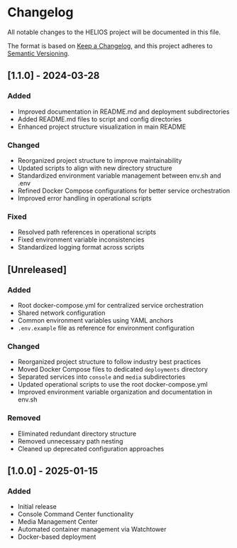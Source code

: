 # Changelog

All notable changes to the HELIOS project will be documented in this file.

The format is based on [Keep a Changelog](https://keepachangelog.com/en/1.0.0/),
and this project adheres to [Semantic Versioning](https://semver.org/spec/v2.0.0.html).

## [1.1.0] - 2024-03-28

### Added
- Improved documentation in README.md and deployment subdirectories
- Added README.md files to script and config directories
- Enhanced project structure visualization in main README

### Changed
- Reorganized project structure to improve maintainability
- Updated scripts to align with new directory structure
- Standardized environment variable management between env.sh and .env
- Refined Docker Compose configurations for better service orchestration
- Improved error handling in operational scripts

### Fixed
- Resolved path references in operational scripts
- Fixed environment variable inconsistencies
- Standardized logging format across scripts

## [Unreleased]

### Added
- Root docker-compose.yml for centralized service orchestration
- Shared network configuration
- Common environment variables using YAML anchors
- `.env.example` file as reference for environment configuration

### Changed
- Reorganized project structure to follow industry best practices
- Moved Docker Compose files to dedicated `deployments` directory
- Separated services into `console` and `media` subdirectories
- Updated operational scripts to use the root docker-compose.yml
- Improved environment variable organization and documentation in env.sh

### Removed
- Eliminated redundant directory structure
- Removed unnecessary path nesting
- Cleaned up deprecated configuration approaches

## [1.0.0] - 2025-01-15

### Added
- Initial release
- Console Command Center functionality
- Media Management Center
- Automated container management via Watchtower
- Docker-based deployment 